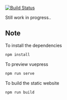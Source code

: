 [![Build Status](https://travis-ci.org/chengguizi/docs.svg?branch=docs)](https://travis-ci.org/chengguizi/docs)

Still work in progress..


## Note

To install the dependencies
``` bash
npm install
```

To preview vuepress
``` bash
npm run serve
```

To build the static website
``` bash
npm run build
```